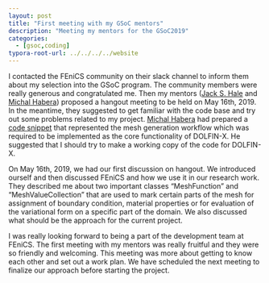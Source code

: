 ```yaml
---
layout: post
title: "First meeting with my GSoC mentors"
description: "Meeting my mentors for the GSoC2019"
categories: 
  - [gsoc,coding]
typora-root-url: ../../../../website
---
```


I contacted the FEniCS community on their slack channel to inform them about my selection into the GSoC program. The community members were really generous and congratulated me. Then my mentors ([Jack S. Hale](https://github.com/jhale) and [Michal Habera](https://github.com/michalhabera)) proposed a hangout meeting to be held on May 16th, 2019. In the meantime, they suggested to get familiar with the code base and try out some problems related to my project. [Michal Habera](https://github.com/michalhabera) had prepared a [code snippet](https://gist.github.com/michalhabera/bbe8a17f788192e53fd758a67cbf3bed) that represented the mesh generation workflow which was required to be implemented as the core functionality of DOLFIN-X. He suggested that I should try to make a working copy of the code for DOLFIN-X.

On  May 16th, 2019, we had our first discussion on hangout. We introduced ourself and then discussed FEniCS and how we use it in our research work. They described me about two important classes “MeshFunction” and “MeshValueCollection” that are used to mark certain parts of the mesh for assignment of boundary condition, material properties or for evaluation of the variational form on a specific part of the domain. We also discussed what should be the approach for the current project.

I was really looking forward to being a part of the development team at FEniCS. The first meeting with my mentors was really fruitful and they were so friendly and welcoming. This meeting was more about getting to know each other and set out a work plan. We have scheduled the next meeting to finalize our approach before starting the project.
